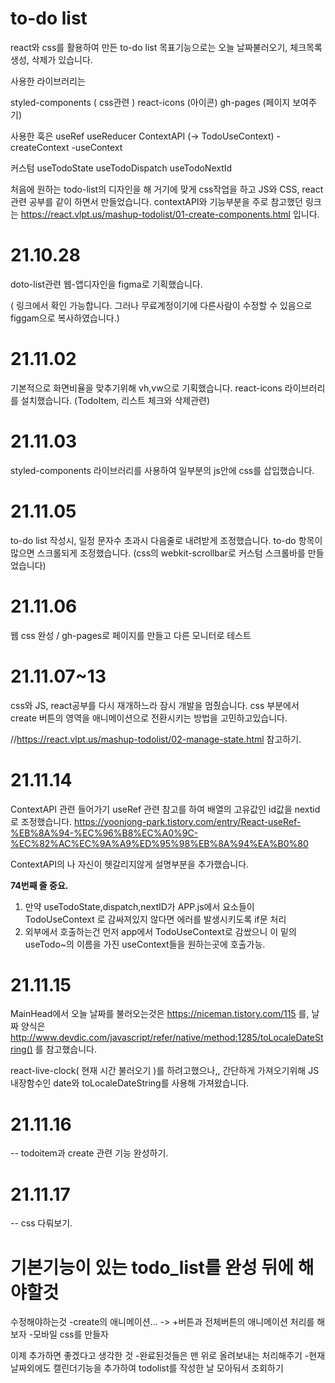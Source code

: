 # to-do list
react와 css를 활용하여 만든 to-do list 목표기능으로는
오늘 날짜불러오기, 체크목록 생성, 삭제가 있습니다.

사용한 라이브러리는

styled-components ( css관련 )
react-icons (아이콘)
gh-pages (페이지 보여주기)

사용한 훅은
useRef
useReducer
ContextAPI (-> TodoUseContext)
-createContext
-useContext

커스텀
useTodoState
useTodoDispatch
useTodoNextId

처음에 원하는 todo-list의 디자인을 해
거기에 맞게 css작업을 하고 JS와 CSS, react관련 공부를 같이 하면서 만들었습니다.
contextAPI와 기능부분을 주로 참고했던 링크는 
https://react.vlpt.us/mashup-todolist/01-create-components.html
입니다.

# 21.10.28
doto-list관련 웹-앱디자인을 figma로 기획했습니다.

( 링크에서 확인 가능합니다. 그러나 무료계정이기에 다른사람이 수정할 수 있음으로 figgam으로 복사하였습니다.)

# 21.11.02
기본적으로 화면비율을 맞추기위해 vh,vw으로 기획했습니다. react-icons 라이브러리를 설치했습니다. (TodoItem, 리스트 체크와 삭제관련)

# 21.11.03
styled-components 라이브러리를 사용하여 일부분의 js안에 css를 삽입했습니다.

# 21.11.05
to-do list 작성시, 일정 문자수 초과시 다음줄로 내려받게 조정했습니다.
to-do 항목이 많으면 스크롤되게 조정했습니다.
(css의 webkit-scrollbar로 커스텀 스크롤바를 만들었습니다)

# 21.11.06
웹 css 완성 / gh-pages로 페이지를 만들고 다른 모니터로 테스트

# 21.11.07~13
css와 JS, react공부를 다시 재개하느라 잠시 개발을 멈췄습니다.
css 부분에서 create 버튼의 영역을 애니메이션으로 전환시키는 방법을 고민하고있습니다.

//https://react.vlpt.us/mashup-todolist/02-manage-state.html
참고하기.

# 21.11.14
ContextAPI 관련 들어가기
useRef 관련 참고를 하여 배열의 고유값인 id값을 nextid로 조정했습니다.
https://yoonjong-park.tistory.com/entry/React-useRef-%EB%8A%94-%EC%96%B8%EC%A0%9C-%EC%82%AC%EC%9A%A9%ED%95%98%EB%8A%94%EA%B0%80

ContextAPI의 나 자신이 헷갈리지않게 설명부분을 추가했습니다.

<b>74번째 줄 중요.</b>
1. 만약 useTodoState,dispatch,nextID가
APP.js에서 요소들이 TodoUseContext 로 감싸져있지 않다면 에러를 발생시키도록 if문 처리
2. 외부에서 호출하는건 먼저 app에서 TodoUseContext로 감쌌으니
이 밑의 useTodo~의 이름을 가진 useContext들을 원하는곳에 호출가능.

# 21.11.15
MainHead에서 오늘 날짜를 불러오는것은 
https://niceman.tistory.com/115
를, 날짜 양식은
http://www.devdic.com/javascript/refer/native/method:1285/toLocaleDateString()
를 참고했습니다.

react-live-clock( 현재 시간 불러오기 )를 하려고했으나,, 간단하게 가져오기위해 JS 내장함수인 date와 toLocaleDateString를 사용해 가져왔습니다.

# 21.11.16
-- todoitem과 create 관련 기능 완성하기.

# 21.11.17
-- css 다뤄보기.


# 기본기능이 있는 todo_list를 완성 뒤에 해야할것
수정해야하는것
-create의 애니메이션... -> +버튼과 전체버튼의 애니메이션 처리를 해보자
-모바일 css를 만들자

이제 추가하면 좋겠다고 생각한 것
-완료된것들은 맨 위로 올려보내는 처리해주기 
-현재 날짜외에도 캘린더기능을 추가하여 todolist를 작성한 날 모아둬서 조회하기